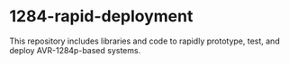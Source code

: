 1284-rapid-deployment
=====================

This repository includes libraries and code to rapidly prototype, test, and deploy AVR-1284p-based systems.
